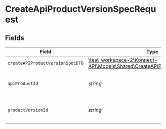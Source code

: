 # CreateApiProductVersionSpecRequest


## Fields

| Field                                                                                                                               | Type                                                                                                                                | Required                                                                                                                            | Description                                                                                                                         | Example                                                                                                                             |
| ----------------------------------------------------------------------------------------------------------------------------------- | ----------------------------------------------------------------------------------------------------------------------------------- | ----------------------------------------------------------------------------------------------------------------------------------- | ----------------------------------------------------------------------------------------------------------------------------------- | ----------------------------------------------------------------------------------------------------------------------------------- |
| `createAPIProductVersionSpecDTO`                                                                                                    | [\test_workspace-2\Konnect-API\Models\Shared\CreateAPIProductVersionSpecDTO](../../models/shared/CreateAPIProductVersionSpecDTO.md) | :heavy_check_mark:                                                                                                                  | N/A                                                                                                                                 |                                                                                                                                     |
| `apiProductId`                                                                                                                      | *string*                                                                                                                            | :heavy_check_mark:                                                                                                                  | The API product identifier                                                                                                          | d32d905a-ed33-46a3-a093-d8f536af9a8a                                                                                                |
| `productVersionId`                                                                                                                  | *string*                                                                                                                            | :heavy_check_mark:                                                                                                                  | The API product version identifier                                                                                                  | 9f5061ce-78f6-4452-9108-ad7c02821fd5                                                                                                |